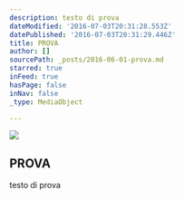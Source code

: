 ```yaml
---
description: testo di prova
dateModified: '2016-07-03T20:31:28.553Z'
datePublished: '2016-07-03T20:31:29.446Z'
title: PROVA
author: []
sourcePath: _posts/2016-06-01-prova.md
starred: true
inFeed: true
hasPage: false
inNav: false
_type: MediaObject

---
```

<article style=""><img src="https://the-grid-user-content.s3-us-west-2.amazonaws.com/c1c67a33-0c50-44ff-bae7-d77eb6ecb554.jpg" /><h1>PROVA</h1><p>testo di prova</p></article>